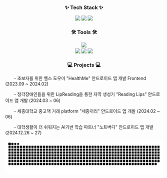 
<!-- 
# Introduction
페이지 업데이트중입니다 ㅎㅎ

-->



<h3 align="center">✨ Tech Stack ✨</h3>
<div align="center">
    <img src="https://img.shields.io/badge/c-A8B9CC?style=for-the-badge&logo=c&logoColor=white" />
    <img src="https://img.shields.io/badge/python-3776AB?style=for-the-badge&logo=python&logoColor=white"/>
    <img src="https://img.shields.io/badge/kotlin-7F52FF?style=for-the-badge&logo=kotlin&logoColor=white" />



</div>


<h3 align="center">🛠 Tools 🛠</h3>
<div align="center">
    <img src="https://img.shields.io/badge/android studio-3DDC84?style=for-the-badge&logo=androidstudio&logoColor=white" />
    <br>

  <img src="https://img.shields.io/badge/github-181717.svg?style=for-the-badge&logo=github&logoColor=white" />
  <img src="https://img.shields.io/badge/git-F05033.svg?style=for-the-badge&logo=git&logoColor=white" />
  <img src="https://img.shields.io/badge/Notion-F3F3F3.svg?style=for-the-badge&logo=notion&logoColor=black" />

</div>

<h3 align="center">💻 Projects 💻</h3>
<div align="left">
    <p>&emsp;&emsp;- 초보자를 위한 헬스 도우미 "HealthMe" 안드로이드 앱 개발 Frontend (2023.09 ~ 2024.02)</p>
        <p>&emsp;&emsp;- 청각장애인들을 위한 LipReading을 통한 자막 생성기 "Reading Lips" 안드로이드 앱 개발 (2024.03 ~ 06)</p>
        <p>&emsp;&emsp;- 세종대학교 중고책 거래 platform "세종끼리" 안드로이드 앱 개발 (2024.02 ~ 06)</p>
        <p>&emsp;&emsp;- 대학생활이 더 쉬워지는 AI기반 학습 파트너 "노트버디" 안드로이드 앱 개발 (2024.12.26 ~ 27) </p>

    
   

<img src="https://github.com/MisterJerry123/MisterJerry123/blob/output/github-contribution-grid-snake.svg"/>
<!-- 
## more details
[![Solved.ac
프로필](http://mazassumnida.wtf/api/generate_badge?boj=jjwon000)](https://solved.ac/jjwon000)


-->

<!-- 
## 완료한 프로젝트


## 진행중인 프로젝트

-->


<!-- 

[![MisterJerry123's GitHub stats](https://github-readme-stats.vercel.app/api?username=MisterJerry123)](https://github.com/anuraghazra/github-readme-stats)
-->



